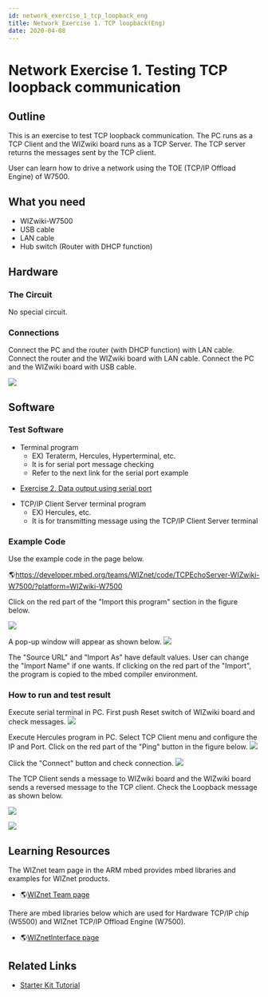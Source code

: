 ```yaml
---
id: network_exercise_1_tcp_loopback_eng
title: Network Exercise 1. TCP loopback(Eng)
date: 2020-04-08
---
```


# Network Exercise 1. Testing TCP loopback communication

## Outline

This is an exercise to test TCP loopback communication. The PC runs as a
TCP Client and the WIZwiki board runs as a TCP Server. The TCP server
returns the messages sent by the TCP client.

User can learn how to drive a network using the TOE (TCP/IP Offload
Engine) of W7500.

## What you need

  - WIZwiki-W7500
  - USB cable
  - LAN cable
  - Hub switch (Router with DHCP function)

## Hardware

### The Circuit

No special circuit.

### Connections

Connect the PC and the router (with DHCP function) with LAN cable.
Connect the router and the WIZwiki board with LAN cable. Connect the PC
and the WIZwiki board with USB cable.

![](/img/products/wizwiki_mbed_kit/kit_en/tcp_loopback_system_config_en.png)

## Software

### Test Software

  - Terminal program
      - EX) Teraterm, Hercules, Hyperterminal, etc.
      - It is for serial port message checking
      - Refer to the next link for the serial port example



 
  * [Exercise 2. Data output using serial port](Exercise_2._Serial_port(Eng).md)


  - TCP/IP Client Server terminal program
      - EX) Hercules, etc.
      - It is for transmitting message using the TCP/IP Client Server
        terminal

### Example Code

Use the example code in the page below.

🌎<https://developer.mbed.org/teams/WIZnet/code/TCPEchoServer-WIZwiki-W7500/?platform=WIZwiki-W7500>

Click on the red part of the "Import this program" section in the figure
below.

![](/img/products/wizwiki_mbed_kit/kit_en/ex_tcp_loop_1.jpg)

A pop-up window will appear as shown below.
![](/img/products/wizwiki_mbed_kit/kit_en/ex_tcp_loop_2.jpg)

The "Source URL" and "Import As" have default values. User can change
the "Import Name" if one wants. If clicking on the red part of the
"Import", the program is copied to the mbed compiler environment.
### How to run and test result

Execute serial terminal in PC. First push Reset switch of WIZwiki board
and check messages.
![](/img/products/wizwiki_mbed_kit/kit_en/ex_tcp_loop_server1.jpg)

Execute Hercules program in PC. Select TCP Client menu and configure the
IP and Port. Click on the red part of the "Ping" button in the figure
below. ![](/img/products/wizwiki_mbed_kit/kit_en/ex_tcp_loop_client1.jpg)

Click the "Connect" button and check connection.
![](/img/products/wizwiki_mbed_kit/kit_en/ex_tcp_loop_client2.jpg)

The TCP Client sends a message to WIZwiki board and the WIZwiki board
sends a reversed message to the TCP client. Check the Loopback message
as shown below.

![](/img/products/wizwiki_mbed_kit/kit_en/ex_tcp_loop_client3.jpg)

![](/img/products/wizwiki_mbed_kit/kit_en/ex_tcp_loop_server2.jpg)

## Learning Resources

The WIZnet team page in the ARM mbed provides mbed libraries and
examples for WIZnet products.

  - 🌎[WIZnet Team page](https://developer.mbed.org/teams/WIZnet/)

There are mbed libraries below which are used for Hardware TCP/IP chip
(W5500) and WIZnet TCP/IP Offload Engine (W7500).

  - 🌎[WIZnetInterface
    page](https://developer.mbed.org/teams/WIZnet/code/WIZnetInterface/)
    

## Related Links

  * [Starter Kit Tutorial](Tutorial(Eng).md)
